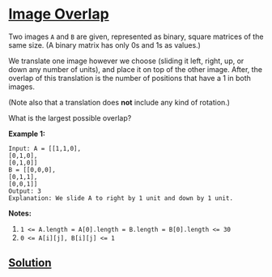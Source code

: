 # [Image Overlap](https://leetcode.com/explore/challenge/card/september-leetcoding-challenge/554/week-1-september-1st-september-7th/3450/)

Two images `A` and `B` are given, represented as binary, square matrices of the same size. (A binary matrix has only 0s and 1s as values.)

We translate one image however we choose (sliding it left, right, up, or down any number of units), and place it on top of the other image. After, the overlap of this translation is the number of positions that have a 1 in both images.

(Note also that a translation does **not** include any kind of rotation.)

What is the largest possible overlap?

**Example 1:**

```
Input: A = [[1,1,0],
[0,1,0],
[0,1,0]]
B = [[0,0,0],
[0,1,1],
[0,0,1]]
Output: 3
Explanation: We slide A to right by 1 unit and down by 1 unit.
```

**Notes:**

1.  `1 <= A.length = A[0].length = B.length = B[0].length <= 30`
2.  `0 <= A[i][j], B[i][j] <= 1`

## [Solution](https://leetcode.com/problems/image-overlap/solution/)
